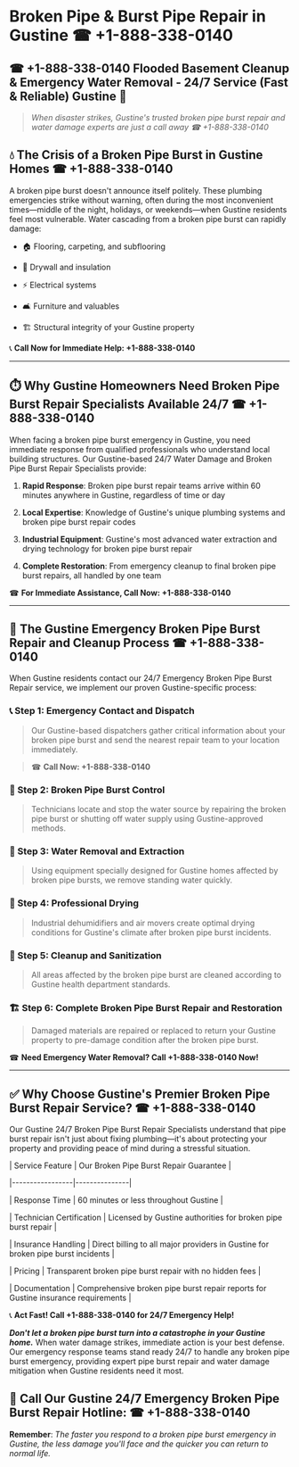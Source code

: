 # Broken Pipe & Burst Pipe Repair in Gustine ☎ +1-888-338-0140  
## ☎ +1-888-338-0140 Flooded Basement Cleanup & Emergency Water Removal - 24/7 Service (Fast & Reliable) Gustine 🚨  

> *When disaster strikes, Gustine's trusted broken pipe burst repair and water damage experts are just a call away ☎ +1-888-338-0140*  

## 💧 The Crisis of a Broken Pipe Burst in Gustine Homes ☎ +1-888-338-0140  

A broken pipe burst doesn't announce itself politely. These plumbing emergencies strike without warning, often during the most inconvenient times—middle of the night, holidays, or weekends—when Gustine residents feel most vulnerable. Water cascading from a broken pipe burst can rapidly damage:  

* 🏠 Flooring, carpeting, and subflooring  
* 🧱 Drywall and insulation  
* ⚡ Electrical systems  
* 🛋️ Furniture and valuables  
* 🏗️ Structural integrity of your Gustine property  

📞 **Call Now for Immediate Help: +1-888-338-0140**  

---  

## ⏱️ Why Gustine Homeowners Need Broken Pipe Burst Repair Specialists Available 24/7 ☎ +1-888-338-0140  

When facing a broken pipe burst emergency in Gustine, you need immediate response from qualified professionals who understand local building structures. Our Gustine-based 24/7 Water Damage and Broken Pipe Burst Repair Specialists provide:  

1. **Rapid Response**: Broken pipe burst repair teams arrive within 60 minutes anywhere in Gustine, regardless of time or day  
2. **Local Expertise**: Knowledge of Gustine's unique plumbing systems and broken pipe burst repair codes  
3. **Industrial Equipment**: Gustine's most advanced water extraction and drying technology for broken pipe burst repair  
4. **Complete Restoration**: From emergency cleanup to final broken pipe burst repairs, all handled by one team  

☎ **For Immediate Assistance, Call Now: +1-888-338-0140**  

---  

## 🔧 The Gustine Emergency Broken Pipe Burst Repair and Cleanup Process ☎ +1-888-338-0140  

When Gustine residents contact our 24/7 Emergency Broken Pipe Burst Repair service, we implement our proven Gustine-specific process:  

### 📞 Step 1: Emergency Contact and Dispatch  
> Our Gustine-based dispatchers gather critical information about your broken pipe burst and send the nearest repair team to your location immediately.  
> ☎ **Call Now: +1-888-338-0140**  

### 🚿 Step 2: Broken Pipe Burst Control  
> Technicians locate and stop the water source by repairing the broken pipe burst or shutting off water supply using Gustine-approved methods.  

### 🌊 Step 3: Water Removal and Extraction  
> Using equipment specially designed for Gustine homes affected by broken pipe bursts, we remove standing water quickly.  

### 💨 Step 4: Professional Drying  
> Industrial dehumidifiers and air movers create optimal drying conditions for Gustine's climate after broken pipe burst incidents.  

### 🧼 Step 5: Cleanup and Sanitization  
> All areas affected by the broken pipe burst are cleaned according to Gustine health department standards.  

### 🏗️ Step 6: Complete Broken Pipe Burst Repair and Restoration  
> Damaged materials are repaired or replaced to return your Gustine property to pre-damage condition after the broken pipe burst.  

☎ **Need Emergency Water Removal? Call +1-888-338-0140 Now!**  

---  

## ✅ Why Choose Gustine's Premier Broken Pipe Burst Repair Service? ☎ +1-888-338-0140  

Our Gustine 24/7 Broken Pipe Burst Repair Specialists understand that pipe burst repair isn't just about fixing plumbing—it's about protecting your property and providing peace of mind during a stressful situation.  

| Service Feature | Our Broken Pipe Burst Repair Guarantee |  
|-----------------|---------------|  
| Response Time | 60 minutes or less throughout Gustine |  
| Technician Certification | Licensed by Gustine authorities for broken pipe burst repair |  
| Insurance Handling | Direct billing to all major providers in Gustine for broken pipe burst incidents |  
| Pricing | Transparent broken pipe burst repair with no hidden fees |  
| Documentation | Comprehensive broken pipe burst repair reports for Gustine insurance requirements |  

📞 **Act Fast! Call +1-888-338-0140 for 24/7 Emergency Help!**  

***Don't let a broken pipe burst turn into a catastrophe in your Gustine home.*** When water damage strikes, immediate action is your best defense. Our emergency response teams stand ready 24/7 to handle any broken pipe burst emergency, providing expert pipe burst repair and water damage mitigation when Gustine residents need it most.  

## 📱 Call Our Gustine 24/7 Emergency Broken Pipe Burst Repair Hotline: ☎ +1-888-338-0140  

**Remember**: *The faster you respond to a broken pipe burst emergency in Gustine, the less damage you'll face and the quicker you can return to normal life.*